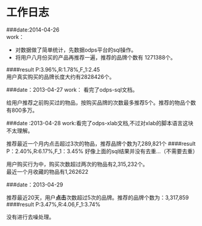 工作日志
======
###date:2014-04-26     
work：   

* 对数据做了简单统计，先数据odps平台的sql操作。    
* 将用户八月份买的产品再推荐一遍，推荐的品牌个数有  1271388个。

####result
P:3.96%,R:1.78%,F_1:2.45    
用户真实购买的品牌长度大约有2828426个。


###date：2013-04-27
work：
看完了odps-sql文档。

给用户推荐之前购买过的物品，按购买品牌的次数最多推荐5个。推荐的物品个数有800多万。

###date :2013-04-28
work:看完了odps-xlab文档,不过对xlab的脚本语言这块不太理解。 

推荐最近一个月内点击超过3次的物品，推荐品牌个数为7,289,821个 
####result
P：2.40%,R:6.17%,F_1：3.45%
好像上面的sql结果并没有去重...（不需要去重）

用户购买行为中，购买次数超过两次的物品有2,315,232个。   
最近一个月收藏的物品有1,262622

###date：2013-04-29  

推荐最近20天，用户**点击**次数超过5次的品牌。推荐的品牌个数为：3,317,859
####result
P:3.47%,R:4.06,F_1:3.74%    

没有进行去噪处理。

